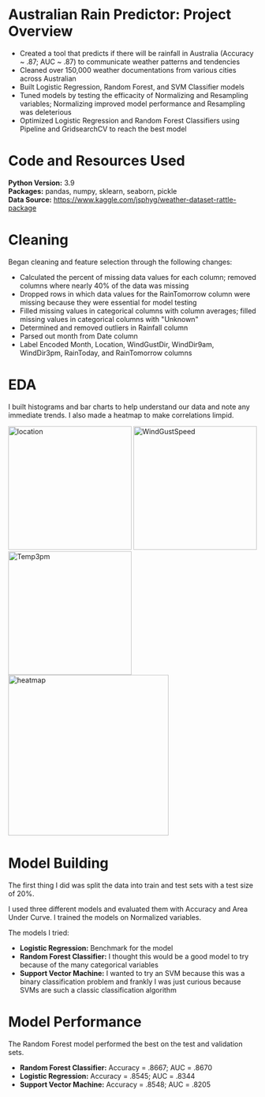 # Australian Rain Predictor: Project Overview
*   Created a tool that predicts if there will be rainfall in Australia (Accuracy ~ .87; AUC ~ .87) to communicate weather patterns and tendencies
*   Cleaned over 150,000 weather documentations from various cities across Australian
*   Built Logistic Regression, Random Forest, and SVM Classifier models
*   Tuned models by testing the efficacity of Normalizing and Resampling variables; Normalizing improved model performance and Resampling was deleterious
*   Optimized Logistic Regression and Random Forest Classifiers using Pipeline and GridsearchCV to reach the best model

# Code and Resources Used
**Python Version:** 3.9\
**Packages:**   pandas, numpy, sklearn, seaborn, pickle\
**Data Source:** https://www.kaggle.com/jsphyg/weather-dataset-rattle-package

# Cleaning
Began cleaning and feature selection through the following changes:
*   Calculated the percent of missing data values for each column; removed columns where nearly 40% of the data was missing
*   Dropped rows in which data values for the RainTomorrow column were missing because they were essential for model testing
*   Filled missing values in categorical columns with column averages; filled missing values in categorical columns with "Unknown"
*   Determined and removed outliers in Rainfall column
*   Parsed out month from Date column
*   Label Encoded Month, Location, WindGustDir, WindDir9am, WindDir3pm, RainToday, and RainTomorrow columns

# EDA
I built histograms and bar charts to help understand our data and note any immediate trends. I also made a heatmap to make correlations limpid.

<img width="250" alt="location" src="https://user-images.githubusercontent.com/72672768/129390570-45730e4c-e8fa-4179-a359-e0dc8807d662.png">
<img width="250" alt="WindGustSpeed" src="https://user-images.githubusercontent.com/72672768/129390430-8cb6f788-e586-496e-a0f1-42fe3d811bb5.png">
<img width="250" alt="Temp3pm" src="https://user-images.githubusercontent.com/72672768/129390433-a9c59e75-31c2-44c9-9b73-616d25c84dce.png">
<img width="325" alt="heatmap" src="https://user-images.githubusercontent.com/72672768/129390117-5399c19d-f886-4ff6-b2ce-5e89b5a22098.png">

# Model Building
The first thing I did was split the data into train and test sets with a test size of 20%.

I used three different models and evaluated them with Accuracy and Area Under Curve. I trained the models on Normalized variables.

The models I tried:
  *   **Logistic Regression:** Benchmark for the model
  *   **Random Forest Classifier:** I thought this would be a good model to try because of the many categorical variables 
  *   **Support Vector Machine:** I wanted to try an SVM because this was a binary classification problem and frankly I was just curious because SVMs are such a classic classification algorithm

# Model Performance
The Random Forest model performed the best on the test and validation sets.
  *   **Random Forest Classifier:** Accuracy = .8667; AUC = .8670
  *   **Logistic Regression:** Accuracy = .8545; AUC = .8344
  *   **Support Vector Machine:** Accuracy = .8548; AUC = .8205
